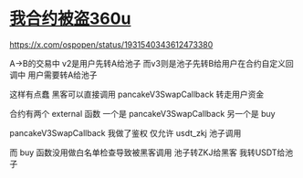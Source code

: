 # [我合约被盗360u](/2025/06/hacker_stole_100u_on_my_contract_v3swapcallback.md)

https://x.com/ospopen/status/1931540343612473380

A->B的交易中 v2是用户先转A给池子 而v3则是池子先转B给用户在合约自定义回调中 用户需要转A给池子

这样有点蠢 黑客可以直接调用 pancakeV3SwapCallback 转走用户资金

合约有两个 external 函数 一个是 pancakeV3SwapCallback 另一个是 buy

pancakeV3SwapCallback 我做了鉴权 仅允许 usdt_zkj 池子调用

而 buy 函数没用做白名单检查导致被黑客调用 池子转ZKJ给黑客 我转USDT给池子
